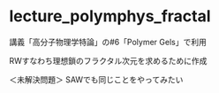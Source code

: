 # lecture_polymphys_fractal
講義「高分子物理学特論」の#6「Polymer Gels」で利用

RWすなわち理想鎖のフラクタル次元を求めるために作成

＜未解決問題＞ 
SAWでも同じことをやってみたい
